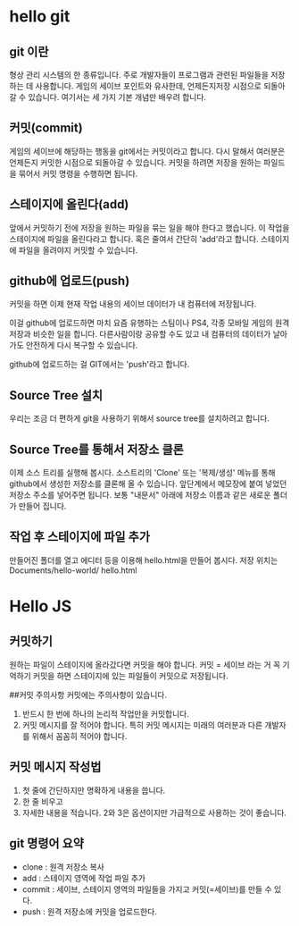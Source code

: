 # hello git

## git 이란
형상 관리 시스템의 한 종류입니다. 주로 개발자들이 프로그램과 관련된 파일들을 저장하는 데 사용합니다.
게임의 세이브 포인트와 유사한데, 언제든지저장 시점으로 되돌아 갈 수 있습니다.
여기서는 세 가지 기본 개념만 배우려 합니다.

## 커밋(commit)
게임의 세이브에 해당하는 행동을 git에서는 커밋이라고 합니다. 다시 말해서 여러분은 언제든지 커밋한 시점으로 되돌아갈 수 있습니다.
커밋을 하려면 저장을 원하는 파일드을 묶어서 커밋 명령을 수행하면 됩니다.

## 스테이지에 올린다(add)
앞에서 커밋하기 전에 저장을 원하는 파일을 묶는 일을 해야 한다고 했습니다.
이 작업을 스테이지에 파일을 올린다라고 합니다.
혹은 줄여서 간단히 'add'라고 합니다.
스테이지에 파일을 올려야지 커밋할 수 있습니다.

## github에 업로드(push)
커밋을 하면 이제 현재 작업 내용의 세이브 데이터가 내 컴퓨터에 저장됩니다.

이걸 github에 업로드하면 마치 요즘 유행하는 스팀이나 PS4, 각종 모바일 게임의 원격 저장과 비슷한 일을 합니다. 다른사람이랑 공유할 수도 있고 내 컴퓨터의 데이터가 날아가도 안전하게 다시 복구할 수 있습니다.

github에 업로드하는 걸 GIT에서는 'push'라고 합니다.

## Source Tree 설치
우리는 조금 더 편하게 git을 사용하기 위해서 source tree를 설치하려고 합니다. 

## Source Tree를 통해서 저장소 클론
이제 소스 트리를 실행해 봅시다. 소스트리의 'Clone' 또는 '복제/생성' 메뉴를 통해 github에서 생성한 저장소를 클론해 올 수 있습니다. 앞단계에서 메모장에 붙여 넣었던 저장소 주소를 넣어주면 됩니다. 보통 "내문서" 아래에 저장소 이름과 같은 새로운 폴더가 만들어 집니다. 

## 작업 후 스테이지에 파일 추가
만들어진 폴더를 열고 에디터 등을 이용해 hello.html을 만들어 봅시다.
저장 위치는 Documents/hello-world/
hello.html
<html>
<body>
<h1>Hello  JS</h1>
<script>
    console.log("Hello world!");
</script>
</body>
</html>

## 커밋하기
원하는 파일이 스테이지에 올라갔다면 커밋을 해야 합니다. 커밋 = 세이브 라는 거 꼭 기억하기
커밋을 하면 스테이지에 있는 파일들이 커밋으로 저장됩니다.

##커밋 주의사항
커밋에는 주의사항이 있습니다.
1. 반드시 한 번에 하나의 논리적 작업만을 커밋합니다.
2. 커밋 메시지를 잘 적어야 합니다.
특히 커밋 메시지는 미래의 여러분과 다른 개발자를 위해서 꼼꼼히 적어야 합니다.

## 커밋 메시지 작성법
1. 첫 줄에 간단하지만 명확하게 내용을 씁니다.
2. 한 줄 비우고
3. 자세한 내용을 적습니다.
2와 3은 옵션이지만 가급적으로 사용하는 것이 좋습니다.


## git 명령어 요약
- clone : 원격 저장소 복사
- add : 스테이지 영역에 작업 파일 추가
- commit : 세이브, 스테이지 영역의 파일들을 가지고 커밋(=세이브)를 만들 수 있다.
- push : 원격 저장소에 커밋을 업로드한다.
